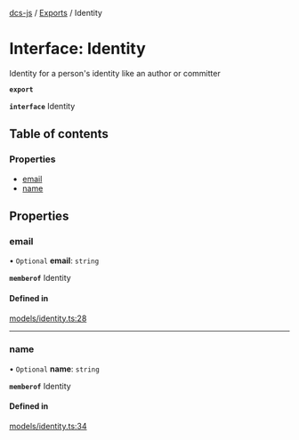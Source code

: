 [dcs-js](../README.md) / [Exports](../modules.md) / Identity

# Interface: Identity

Identity for a person\'s identity like an author or committer

**`export`**

**`interface`** Identity

## Table of contents

### Properties

- [email](Identity.md#email)
- [name](Identity.md#name)

## Properties

### <a id="email" name="email"></a> email

• `Optional` **email**: `string`

**`memberof`** Identity

#### Defined in

[models/identity.ts:28](https://github.com/unfoldingWord/dcs-js/blob/b29eb7a/models/identity.ts#L28)

___

### <a id="name" name="name"></a> name

• `Optional` **name**: `string`

**`memberof`** Identity

#### Defined in

[models/identity.ts:34](https://github.com/unfoldingWord/dcs-js/blob/b29eb7a/models/identity.ts#L34)
